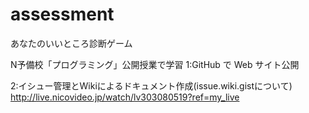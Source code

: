# assessment
あなたのいいところ診断ゲーム

N予備校「プログラミング」公開授業で学習
1:GitHub で Web サイト公開

2:イシュー管理とWikiによるドキュメント作成(issue.wiki.gistについて)
　http://live.nicovideo.jp/watch/lv303080519?ref=my_live
 
